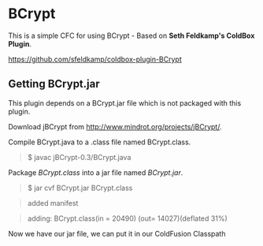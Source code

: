 BCrypt
======

This is a simple CFC for using BCrypt - Based on **Seth Feldkamp's ColdBox Plugin**.

https://github.com/sfeldkamp/coldbox-plugin-BCrypt

Getting BCrypt.jar
------------------


This plugin depends on a BCrypt.jar file which is not packaged with this plugin.

Download jBCrypt from http://www.mindrot.org/projects/jBCrypt/.

Compile BCrypt.java to a .class file named BCrypt.class.   

> $ javac jBCrypt-0.3/BCrypt.java 

Package *BCrypt.class* into a jar file named *BCrypt.jar*.
> $ jar cvf BCrypt.jar BCrypt.class 

> added manifest

> adding: BCrypt.class(in = 20490) (out= 14027)(deflated 31%)


Now we have our jar file, we can put it in our ColdFusion Classpath

